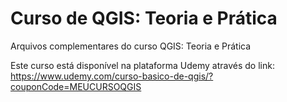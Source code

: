 # Curso de QGIS: Teoria e Prática
Arquivos complementares do curso QGIS: Teoria e Prática

Este curso está disponível na plataforma Udemy através do link: https://www.udemy.com/curso-basico-de-qgis/?couponCode=MEUCURSOQGIS
